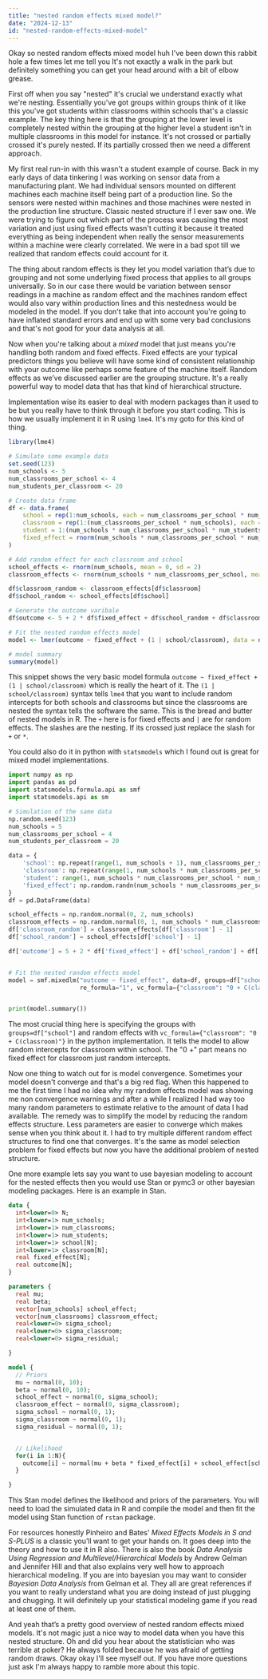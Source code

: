 ```yaml
---
title: "nested random effects mixed model?"
date: "2024-12-13"
id: "nested-random-effects-mixed-model"
---
```


Okay so nested random effects mixed model huh I've been down this rabbit hole a few times let me tell you It's not exactly a walk in the park but definitely something you can get your head around with a bit of elbow grease.

First off when you say "nested" it's crucial we understand exactly what we're nesting. Essentially you've got groups within groups think of it like this you've got students within classrooms within schools that's a classic example. The key thing here is that the grouping at the lower level is completely nested within the grouping at the higher level a student isn't in multiple classrooms in this model for instance. It's not crossed or partially crossed it's purely nested. If its partially crossed then we need a different approach.

My first real run-in with this wasn't a student example of course. Back in my early days of data tinkering I was working on sensor data from a manufacturing plant. We had individual sensors mounted on different machines each machine itself being part of a production line. So the sensors were nested within machines and those machines were nested in the production line structure. Classic nested structure if I ever saw one. We were trying to figure out which part of the process was causing the most variation and just using fixed effects wasn't cutting it because it treated everything as being independent when really the sensor measurements within a machine were clearly correlated. We were in a bad spot till we realized that random effects could account for it.

The thing about random effects is they let you model variation that’s due to grouping and not some underlying fixed process that applies to all groups universally. So in our case there would be variation between sensor readings in a machine as random effect and the machines random effect would also vary within production lines and this nestedness would be modeled in the model. If you don't take that into account you're going to have inflated standard errors and end up with some very bad conclusions and that's not good for your data analysis at all.

Now when you're talking about a *mixed* model that just means you're handling both random and fixed effects. Fixed effects are your typical predictors things you believe will have some kind of consistent relationship with your outcome like perhaps some feature of the machine itself. Random effects as we’ve discussed earlier are the grouping structure. It's a really powerful way to model data that has that kind of hierarchical structure.

Implementation wise its easier to deal with modern packages than it used to be but you really have to think through it before you start coding. This is how we usually implement it in R using `lme4`. It's my goto for this kind of thing.

```r
library(lme4)

# Simulate some example data
set.seed(123)
num_schools <- 5
num_classrooms_per_school <- 4
num_students_per_classroom <- 20

# Create data frame
df <- data.frame(
    school = rep(1:num_schools, each = num_classrooms_per_school * num_students_per_classroom),
    classroom = rep(1:(num_classrooms_per_school * num_schools), each = num_students_per_classroom),
    student = 1:(num_schools * num_classrooms_per_school * num_students_per_classroom),
    fixed_effect = rnorm(num_schools * num_classrooms_per_school * num_students_per_classroom)
)

# Add random effect for each classroom and school
school_effects <- rnorm(num_schools, mean = 0, sd = 2)
classroom_effects <- rnorm(num_schools * num_classrooms_per_school, mean = 0, sd = 1)

df$classroom_random <- classroom_effects[df$classroom]
df$school_random <- school_effects[df$school]

# Generate the outcome varibale
df$outcome <- 5 + 2 * df$fixed_effect + df$school_random + df$classroom_random + rnorm(num_schools * num_classrooms_per_school * num_students_per_classroom, sd= 0.5)

# Fit the nested random effects model
model <- lmer(outcome ~ fixed_effect + (1 | school/classroom), data = df)

# model summary
summary(model)

```
This snippet shows the very basic model formula `outcome ~ fixed_effect + (1 | school/classroom)` which is really the heart of it. The `(1 | school/classroom)` syntax tells `lme4` that you want to include random intercepts for both schools and classrooms but since the classrooms are nested the syntax tells the software the same. This is the bread and butter of nested models in R. The `+` here is for fixed effects and `|` are for random effects. The slashes are the nesting. If its crossed just replace the slash for `+` or `*`.

You could also do it in python with `statsmodels` which I found out is great for mixed model implementations.

```python
import numpy as np
import pandas as pd
import statsmodels.formula.api as smf
import statsmodels.api as sm

# Simulation of the same data
np.random.seed(123)
num_schools = 5
num_classrooms_per_school = 4
num_students_per_classroom = 20

data = {
    'school': np.repeat(range(1, num_schools + 1), num_classrooms_per_school * num_students_per_classroom),
    'classroom': np.repeat(range(1, num_schools * num_classrooms_per_school + 1), num_students_per_classroom),
    'student': range(1, num_schools * num_classrooms_per_school * num_students_per_classroom + 1),
    'fixed_effect': np.random.randn(num_schools * num_classrooms_per_school * num_students_per_classroom)
}
df = pd.DataFrame(data)

school_effects = np.random.normal(0, 2, num_schools)
classroom_effects = np.random.normal(0, 1, num_schools * num_classrooms_per_school)
df['classroom_random'] = classroom_effects[df['classroom'] - 1]
df['school_random'] = school_effects[df['school'] - 1]

df['outcome'] = 5 + 2 * df['fixed_effect'] + df['school_random'] + df['classroom_random'] + np.random.normal(0, 0.5, num_schools * num_classrooms_per_school * num_students_per_classroom)


# Fit the nested random effects model
model = smf.mixedlm("outcome ~ fixed_effect", data=df, groups=df["school"],
                    re_formula="1", vc_formula={"classroom": "0 + C(classroom)"}).fit()


print(model.summary())
```
The most crucial thing here is specifying the groups with `groups=df["school"]` and random effects with `vc_formula={"classroom": "0 + C(classroom)"}` in the python implementation. It tells the model to allow random intercepts for classroom within school. The "0 +" part means no fixed effect for classroom just random intercepts.

Now one thing to watch out for is model convergence. Sometimes your model doesn't converge and that's a big red flag. When this happened to me the first time I had no idea why my random effects model was showing me non convergence warnings and after a while I realized I had way too many random parameters to estimate relative to the amount of data I had available. The remedy was to simplify the model by reducing the random effects structure. Less parameters are easier to converge which makes sense when you think about it. I had to try multiple different random effect structures to find one that converges. It's the same as model selection problem for fixed effects but now you have the additional problem of nested structure.

One more example lets say you want to use bayesian modeling to account for the nested effects then you would use Stan or pymc3 or other bayesian modeling packages. Here is an example in Stan.

```stan
data {
  int<lower=0> N;
  int<lower=1> num_schools;
  int<lower=1> num_classrooms;
  int<lower=1> num_students;
  int<lower=1> school[N];
  int<lower=1> classroom[N];
  real fixed_effect[N];
  real outcome[N];
}

parameters {
  real mu;
  real beta;
  vector[num_schools] school_effect;
  vector[num_classrooms] classroom_effect;
  real<lower=0> sigma_school;
  real<lower=0> sigma_classroom;
  real<lower=0> sigma_residual;

}

model {
  // Priors
  mu ~ normal(0, 10);
  beta ~ normal(0, 10);
  school_effect ~ normal(0, sigma_school);
  classroom_effect ~ normal(0, sigma_classroom);
  sigma_school ~ normal(0, 1);
  sigma_classroom ~ normal(0, 1);
  sigma_residual ~ normal(0, 1);


  // Likelihood
  for(i in 1:N){
    outcome[i] ~ normal(mu + beta * fixed_effect[i] + school_effect[school[i]] + classroom_effect[classroom[i]] , sigma_residual);
  }

}
```

This Stan model defines the likelihood and priors of the parameters. You will need to load the simulated data in R and compile the model and then fit the model using Stan function of `rstan` package.

For resources honestly Pinheiro and Bates' *Mixed Effects Models in S and S-PLUS* is a classic you’ll want to get your hands on. It goes deep into the theory and how to use it in R also. There is also the book *Data Analysis Using Regression and Multilevel/Hierarchical Models* by Andrew Gelman and Jennifer Hill and that also explains very well how to approach hierarchical modeling. If you are into bayesian you may want to consider *Bayesian Data Analysis* from Gelman et al. They all are great references if you want to really understand what you are doing instead of just plugging and chugging. It will definitely up your statistical modeling game if you read at least one of them.

And yeah that’s a pretty good overview of nested random effects mixed models. It's not magic just a nice way to model data when you have this nested structure. Oh and did you hear about the statistician who was terrible at poker? He always folded because he was afraid of getting random draws. Okay okay I'll see myself out. If you have more questions just ask I'm always happy to ramble more about this topic.
